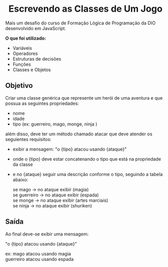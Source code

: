 <h1 align="center">Escrevendo as Classes de Um Jogo</h1>

Mais um desafio do curso de Formação Lógica de Programação da DIO desenvolvido em JavaScript.

**O que foi utilizado:**
+ Variáveis
+ Operadores
+ Estruturas de decisões
+ Funções
+ Classes e Objetos

## Objetivo
Criar uma classe genérica que represente um herói de uma aventura e que possua as seguintes propriedades:

+ nome
+ idade
+ tipo (ex: guerreiro, mago, monge, ninja )

além disso, deve ter um método chamado atacar que deve atender os seguientes requisitos:

+ exibir a mensagem: "o {tipo} atacou usando {ataque}"
+ onde o {tipo} deve estar concatenando o tipo que está na propriedade da classe
+ e no {ataque} seguir uma descrição conforme o tipo, seguindo a tabela abaixo:

  se mago -> no ataque exibir (magia) \
  se guerreiro -> no ataque exibir (espada) \
  se monge -> no ataque exibir (artes marciais) \
  se ninja -> no ataque exibir (shuriken) 

## Saída
Ao final deve-se exibir uma mensagem:

"o {tipo} atacou usando {ataque}" 

ex: mago atacou usando magia \
guerreiro atacou usando espada
